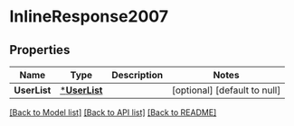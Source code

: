# InlineResponse2007

## Properties
Name | Type | Description | Notes
------------ | ------------- | ------------- | -------------
**UserList** | [***UserList**](UserList.md) |  | [optional] [default to null]

[[Back to Model list]](../README.md#documentation-for-models) [[Back to API list]](../README.md#documentation-for-api-endpoints) [[Back to README]](../README.md)


